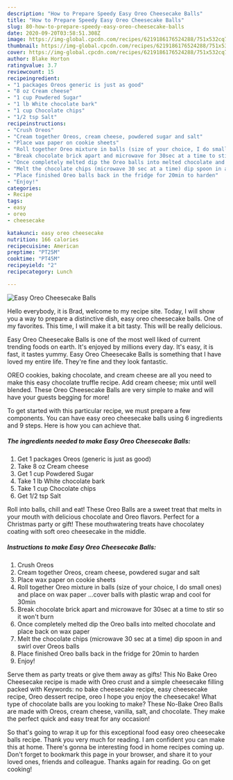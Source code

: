```yaml
---
description: "How to Prepare Speedy Easy Oreo Cheesecake Balls"
title: "How to Prepare Speedy Easy Oreo Cheesecake Balls"
slug: 80-how-to-prepare-speedy-easy-oreo-cheesecake-balls
date: 2020-09-20T03:58:51.308Z
image: https://img-global.cpcdn.com/recipes/6219186176524288/751x532cq70/easy-oreo-cheesecake-balls-recipe-main-photo.jpg
thumbnail: https://img-global.cpcdn.com/recipes/6219186176524288/751x532cq70/easy-oreo-cheesecake-balls-recipe-main-photo.jpg
cover: https://img-global.cpcdn.com/recipes/6219186176524288/751x532cq70/easy-oreo-cheesecake-balls-recipe-main-photo.jpg
author: Blake Horton
ratingvalue: 3.7
reviewcount: 15
recipeingredient:
- "1 packages Oreos generic is just as good"
- "8 oz Cream cheese"
- "1 cup Powdered Sugar"
- "1 lb White chocolate bark"
- "1 cup Chocolate chips"
- "1/2 tsp Salt"
recipeinstructions:
- "Crush Oreos"
- "Cream together Oreos, cream cheese, powdered sugar and salt"
- "Place wax paper on cookie sheets"
- "Roll together Oreo mixture in balls (size of your choice, I do small ones) and place on wax paper ...cover balls with plastic wrap and cool for 30min"
- "Break chocolate brick apart and microwave for 30sec at a time to stir so it won&#39;t burn"
- "Once completely melted dip the Oreo balls into melted chocolate and place back on wax paper"
- "Melt the chocolate chips (microwave 30 sec at a time) dip spoon in and swirl over Oreos balls"
- "Place finished Oreo balls back in the fridge for 20min to harden"
- "Enjoy!"
categories:
- Recipe
tags:
- easy
- oreo
- cheesecake

katakunci: easy oreo cheesecake 
nutrition: 166 calories
recipecuisine: American
preptime: "PT25M"
cooktime: "PT45M"
recipeyield: "2"
recipecategory: Lunch

---
```



![Easy Oreo Cheesecake Balls](https://img-global.cpcdn.com/recipes/6219186176524288/751x532cq70/easy-oreo-cheesecake-balls-recipe-main-photo.jpg)

Hello everybody, it is Brad, welcome to my recipe site. Today, I will show you a way to prepare a distinctive dish, easy oreo cheesecake balls. One of my favorites. This time, I will make it a bit tasty. This will be really delicious.

Easy Oreo Cheesecake Balls is one of the most well liked of current trending foods on earth. It's enjoyed by millions every day. It's easy, it is fast, it tastes yummy. Easy Oreo Cheesecake Balls is something that I have loved my entire life. They're fine and they look fantastic.

OREO cookies, baking chocolate, and cream cheese are all you need to make this easy chocolate truffle recipe. Add cream cheese; mix until well blended. These Oreo Cheesecake Balls are very simple to make and will have your guests begging for more!


To get started with this particular recipe, we must prepare a few components. You can have easy oreo cheesecake balls using 6 ingredients and 9 steps. Here is how you can achieve that.

<!--inarticleads1-->

##### The ingredients needed to make Easy Oreo Cheesecake Balls:

1. Get 1 packages Oreos (generic is just as good)
1. Take 8 oz Cream cheese
1. Get 1 cup Powdered Sugar
1. Take 1 lb White chocolate bark
1. Take 1 cup Chocolate chips
1. Get 1/2 tsp Salt


Roll into balls, chill and eat! These Oreo Balls are a sweet treat that melts in your mouth with delicious chocolate and Oreo flavors. Perfect for a Christmas party or gift! These mouthwatering treats have chocolatey coating with soft oreo cheesecake in the middle. 

<!--inarticleads2-->

##### Instructions to make Easy Oreo Cheesecake Balls:

1. Crush Oreos
1. Cream together Oreos, cream cheese, powdered sugar and salt
1. Place wax paper on cookie sheets
1. Roll together Oreo mixture in balls (size of your choice, I do small ones) and place on wax paper ...cover balls with plastic wrap and cool for 30min
1. Break chocolate brick apart and microwave for 30sec at a time to stir so it won&#39;t burn
1. Once completely melted dip the Oreo balls into melted chocolate and place back on wax paper
1. Melt the chocolate chips (microwave 30 sec at a time) dip spoon in and swirl over Oreos balls
1. Place finished Oreo balls back in the fridge for 20min to harden
1. Enjoy!


Serve them as party treats or give them away as gifts! This No Bake Oreo Cheesecake recipe is made with Oreo crust and a simple cheesecake filling packed with Keywords: no bake cheesecake recipe, easy cheesecake recipe, Oreo dessert recipe, oreo I hope you enjoy the cheesecake! What type of chocolate balls are you looking to make? These No-Bake Oreo Balls are made with Oreos, cream cheese, vanilla, salt, and chocolate. They make the perfect quick and easy treat for any occasion! 

So that's going to wrap it up for this exceptional food easy oreo cheesecake balls recipe. Thank you very much for reading. I am confident you can make this at home. There's gonna be interesting food in home recipes coming up. Don't forget to bookmark this page in your browser, and share it to your loved ones, friends and colleague. Thanks again for reading. Go on get cooking!
